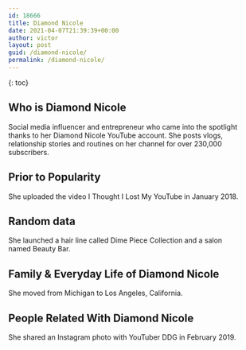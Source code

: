 ```yaml
---
id: 18666
title: Diamond Nicole
date: 2021-04-07T21:39:39+00:00
author: victor
layout: post
guid: /diamond-nicole/
permalink: /diamond-nicole/
---
```



{: toc}


## Who is Diamond Nicole



Social media influencer and entrepreneur who came into the spotlight thanks to her Diamond Nicole YouTube account. She posts vlogs, relationship stories and routines on her channel for over 230,000 subscribers.

                
                
                
## Prior to Popularity



She uploaded the video I Thought I Lost My YouTube in January 2018.

                
                
                
## Random data



She launched a hair line called Dime Piece Collection and a salon named Beauty Bar.

                
                
                
## Family & Everyday Life of Diamond Nicole



She moved from Michigan to Los Angeles, California.

                
                
                
## People Related With Diamond Nicole



She shared an Instagram photo with YouTuber DDG in February 2019.

                
              
            
          
          
          